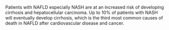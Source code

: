 Patients with NAFLD especially NASH are at an increased risk of developing cirrhosis and hepatocellular carcinoma. Up to 10% of patients with NASH will eventually develop cirrhosis, which is the third most common causes of death in NAFLD after cardiovascular disease and cancer.